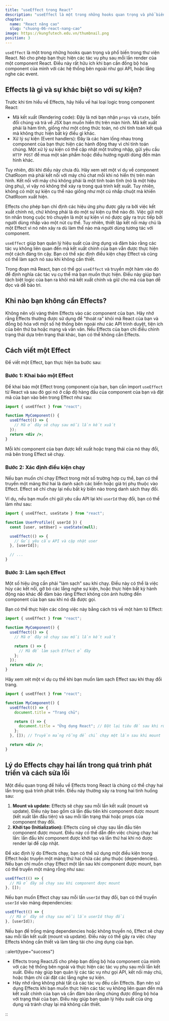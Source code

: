 ```yaml
---
title: "useEffect trong React"
description: "useEffect là một trong những hooks quan trọng và phổ biến trong thư viện React. Nó cho phép bạn thực hiện các tác vụ phụ sau mỗi lần kết xuất của một component React"
chapter:
  name: "React nâng cao"
  slug: "chuong-06-react-nang-cao"
image: https://kungfutech.edu.vn/thumbnail.png
position: 3
---
```


`useEffect` là một trong những hooks quan trọng và phổ biến trong thư viện React. Nó cho phép bạn thực hiện các tác vụ phụ sau mỗi lần render của một component React. Điều này rất hữu ích khi bạn cần đồng bộ hóa component của mình với các hệ thống bên ngoài như gọi API, hoặc lắng nghe các event.

## Effects là gì và sự khác biệt so với sự kiện?

Trước khi tìm hiểu về Effects, hãy hiểu về hai loại logic trong component React:

- Mã kết xuất (Rendering code): Đây là nơi bạn nhận `props` và `state`, biến đổi chúng và trả về JSX bạn muốn hiển thị trên màn hình. Mã kết xuất phải là hàm tĩnh, giống như một công thức toán, nó chỉ tính toán kết quả mà không thực hiện bất kỳ điều gì khác.
- Xử lý sự kiện (Event handlers): Đây là các hàm lồng nhau trong component của bạn thực hiện các hành động thay vì chỉ tính toán chúng. Một xử lý sự kiện có thể cập nhật một trường nhập, gửi yêu cầu `HTTP POST` để mua một sản phẩm hoặc điều hướng người dùng đến màn hình khác.

Tuy nhiên, đôi khi điều này chưa đủ. Hãy xem xét một ví dụ về component ChatRoom mà phải kết nối với máy chủ chat mỗi khi nó hiển thị trên màn hình. Kết nối với máy chủ không phải là một tính toán tĩnh (nó là một hiệu ứng phụ), vì vậy nó không thể xảy ra trong quá trình kết xuất. Tuy nhiên, không có một sự kiện cụ thể nào giống như một cú nhấp chuột mà khiến ChatRoom xuất hiện.

Effects cho phép bạn chỉ định các hiệu ứng phụ được gây ra bởi việc kết xuất chính nó, chứ không phải là do một sự kiện cụ thể nào đó. Việc gửi một tin nhắn trong cuộc trò chuyện là một sự kiện vì nó được gây ra trực tiếp bởi người dùng nhấp vào một nút cụ thể. Tuy nhiên, thiết lập kết nối máy chủ là một Effect vì nó nên xảy ra dù làm thế nào mà người dùng tương tác với component.

`useEffect` giúp bạn quản lý hiệu suất của ứng dụng và đảm bảo rằng các tác vụ không liên quan đến mã kết xuất chính của bạn vẫn được thực hiện một cách đáng tin cậy. Bạn có thể xác định điều kiện chạy Effect và cũng có thể làm sạch nó sau khi không cần thiết.

Trong đoạn mã React, bạn có thể gọi `useEffect` và truyền một hàm vào đó để định nghĩa các tác vụ cụ thể mà bạn muốn thực hiện. Điều này giúp bạn tách biệt logic của bạn ra khỏi mã kết xuất chính và giữ cho mã của bạn dễ đọc và dễ bảo trì.

## Khi nào bạn không cần Effects?

Không nên vội vàng thêm Effects vào các component của bạn. Hãy nhớ rằng Effects thường được sử dụng để "thoát ra" khỏi mã React của bạn và đồng bộ hóa với một số hệ thống bên ngoài như các API trình duyệt, tiện ích của bên thứ ba hoặc mạng và vân vân. Nếu Effects của bạn chỉ điều chỉnh trạng thái dựa trên trạng thái khác, bạn có thể không cần Effects.

## Cách viết một Effect

Để viết một Effect, bạn thực hiện ba bước sau:

### Bước 1: Khai báo một Effect

Để khai báo một Effect trong component của bạn, bạn cần import `useEffect` từ React và sau đó gọi nó ở cấp độ hàng đầu của component của bạn và đặt mã của bạn vào bên trong Effect như sau:

```jsx
import { useEffect } from "react";

function MyComponent() {
  useEffect(() => {
    // Mã ở đây sẽ chạy sau mỗi lần kết xuất
  });
  return <div />;
}
```

Mỗi khi component của bạn được kết xuất hoặc trạng thái của nó thay đổi, mã bên trong Effect sẽ chạy.

### Bước 2: Xác định điều kiện chạy

Nếu bạn muốn chỉ chạy Effect trong một số trường hợp cụ thể, bạn có thể truyền một mảng thứ hai là danh sách các biến hoặc giá trị phụ thuộc vào Effect. Effect sẽ chỉ chạy lại nếu bất kỳ biến nào trong danh sách thay đổi.

Ví dụ, nếu bạn muốn chỉ gửi yêu cầu API lại khi `userId` thay đổi, bạn có thể làm như sau:

```jsx
import { useEffect, useState } from "react";

function UserProfile({ userId }) {
  const [user, setUser] = useState(null);

  useEffect(() => {
    // Gửi yêu cầu API và cập nhật user
  }, [userId]);

  // ...
}
```

### Bước 3: Làm sạch Effect

Một số hiệu ứng cần phải "làm sạch" sau khi chạy. Điều này có thể là việc hủy các kết nối, gỡ bỏ các lắng nghe sự kiện, hoặc thực hiện bất kỳ hành động nào khác để đảm bảo rằng Effect không còn ảnh hưởng đến component của bạn sau khi nó đã được gọi.

Bạn có thể thực hiện các công việc này bằng cách trả về một hàm từ Effect:

```jsx
import { useEffect } from "react";

function MyComponent() {
  useEffect(() => {
    // Mã ở đây sẽ chạy sau mỗi lần kết xuất

    return () => {
      // Mã để làm sạch Effect ở đây
    };
  });
  return <div />;
}
```

Hãy xem xét một ví dụ cụ thể khi bạn muốn làm sạch Effect sau khi thay đổi trang.

```jsx
import { useEffect } from "react";

function MyComponent() {
  useEffect(() => {
    document.title = "Trang chủ";

    return () => {
      document.title = "Ứng dụng React"; // Đặt lại tiêu đề sau khi rời khỏi trang
    };
  }, []); // Truyền mảng rỗng để chỉ chạy một lần sau khi mount

  return <div />;
}
```

## Lý do Effects chạy hai lần trong quá trình phát triển và cách sửa lỗi

Một điều quan trọng để hiểu về Effects trong React là chúng có thể chạy hai lần trong quá trình phát triển. Điều này thường xảy ra trong hai tình huống sau:

1. **Mount và update:** Effects sẽ chạy sau mỗi lần kết xuất (mount và update). Điều này bao gồm cả lần đầu tiên khi component được mount (kết xuất lần đầu tiên) và sau mỗi lần trạng thái hoặc props của component thay đổi.
2. **Khởi tạo (Initialization):** Effects cũng sẽ chạy sau lần đầu tiên component được mount. Điều này có thể dẫn đến việc chúng chạy hai lần: lần đầu khi component được khởi tạo và lần thứ hai khi nó được render lại để cập nhật.

Để xác định lý do Effects chạy, bạn có thể sử dụng một điều kiện trong Effect hoặc truyền một mảng thứ hai chứa các phụ thuộc (dependencies). Nếu bạn chỉ muốn chạy Effect một lần sau khi component được mount, bạn có thể truyền một mảng rỗng như sau:

```jsx
useEffect(() => {
  // Mã ở đây sẽ chạy sau khi component được mount
}, []);
```

Nếu bạn muốn Effect chạy sau mỗi lần `userId` thay đổi, bạn có thể truyền `userId` vào mảng dependencies:

```jsx
useEffect(() => {
  // Mã ở đây sẽ chạy sau mỗi lần userId thay đổi
}, [userId]);
```

Nếu bạn để trống mảng dependencies hoặc không truyền nó, Effect sẽ chạy sau mỗi lần kết xuất (mount và update). Điều này có thể gây ra việc chạy Effects không cần thiết và làm tăng tải cho ứng dụng của bạn.

::alert{type="success"}

- Effects trong ReactJS cho phép bạn đồng bộ hóa component của mình với các hệ thống bên ngoài và thực hiện các tác vụ phụ sau mỗi lần kết xuất. Điều này giúp bạn quản lý các tác vụ như gọi API, kết nối máy chủ, hoặc thậm chí cài đặt các lắng nghe sự kiện.
- Hãy nhớ rằng không phải tất cả các tác vụ đều cần Effects. Bạn nên sử dụng Effects khi bạn muốn thực hiện các tác vụ không liên quan đến mã kết xuất chính của bạn và cần đảm bảo rằng chúng được đồng bộ hóa với trạng thái của bạn. Điều này giúp bạn quản lý hiệu suất của ứng dụng và tránh chạy lại mã không cần thiết.

::
